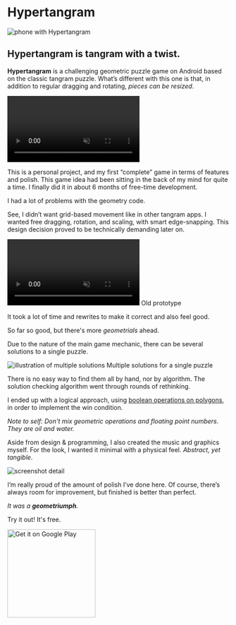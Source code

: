 <!--{
	"template": "work",
	"data": "projects_byid.hypertangram"
}-->


# Hypertangram

<span class="d3d"><span class="mockup-phone">![phone with Hypertangram](../img/hypertangram_1.jpg)
<span class="phone-body"></span>
</span></span>

## Hypertangram is tangram with a twist.

**Hypertangram** is a challenging geometric puzzle game on Android based on the classic tangram puzzle. What’s different with this one is that, in addition to regular dragging and rotating, *pieces can be resized*.

<video muted autoplay loop>
	<source src="../video/hypertangram_2.webm">
	<source src="../video/hypertangram_2.mp4">
	<a href="../video/hypertangram_2.mp4">Demo video</a>
</video>

This is a personal project, and my first “complete” game in terms of features and polish. This game idea had been sitting in the back of my mind for quite a time. I finally did it in about 6 months of free-time development.

I had a lot of problems with the geometry code.

See, I didn’t want grid-based movement like in other tangram apps. I wanted free dragging, rotation, and scaling, with smart edge-snapping. This design decision proved to be technically demanding later on.

<span>
	<video muted autoplay loop>
		<source src="../video/hypertangram_3.webm">
		<source src="../video/hypertangram_3.mp4">
		<a href="../video/hypertangram_3.mp4">Video of old development version</a>
	</video>
	<span class="caption">Old prototype</span>
</span>

It took a lot of time and rewrites to make it correct and also feel good.

So far so good, but there's more *geometrials* ahead.

Due to the nature of the main game mechanic, there can be several solutions to a single puzzle.

![illustration of multiple solutions](../img/ht_solutions.jpg)
<span class="caption">Multiple solutions for a single puzzle</span>

There is no easy way to find them all by hand, nor by algorithm. The solution checking algorithm went through rounds of rethinking.

I ended up with a logical approach, using [boolean operations on polygons](https://en.wikipedia.org/wiki/Boolean_operations_on_polygons), in order to implement the win condition.

*Note to self: Don't mix geometric operations and floating point numbers. They are oil and water.*

Aside from design & programming, I also created the music and graphics myself. For the look, I wanted it minimal with a physical feel. *Abstract, yet tangible*.

![screenshot detail](../img/hypertangram_4.jpg)

I’m really proud of the amount of polish I’ve done here. Of course, there’s always room for improvement, but finished is better than perfect.

*It was a **geometriumph**.*

Try it out! It's free.

<p class="center">
	<a class="anchor-plain" href="https://play.google.com/store/apps/details?id=com.kalabasagames.hypertangram&pcampaignid=MKT-Other-global-all-co-prtnr-py-PartBadge-Mar2515-1"><img class="media-plain" width="200px" alt="Get it on Google Play" src="https://play.google.com/intl/en_gb/badges/images/generic/en_badge_web_generic.png"/></a>
</p>
